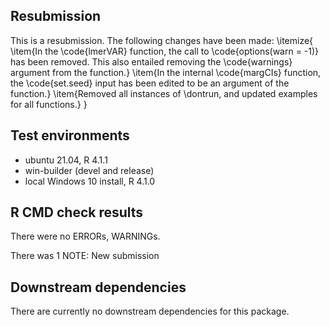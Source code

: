 ## Resubmission
This is a resubmission. The following changes have been made:
\itemize{
  \item{In the \code{lmerVAR} function, the call to \code{options(warn = -1)} has been removed. This also entailed removing the \code{warnings} argument from the function.}
  \item{In the internal \code{margCIs} function, the \code{set.seed} input has been edited to be an argument of the function.}
  \item{Removed all instances of \\dontrun, and updated examples for all functions.}
}

## Test environments
* ubuntu 21.04, R 4.1.1
* win-builder (devel and release)
* local Windows 10 install, R 4.1.0

## R CMD check results
There were no ERRORs, WARNINGs.

There was 1 NOTE: New submission

## Downstream dependencies
There are currently no downstream dependencies for this package.
